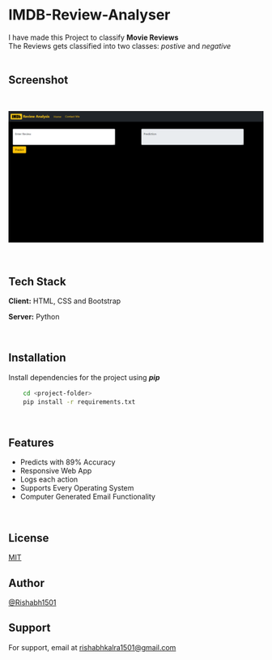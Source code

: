 
# IMDB-Review-Analyser

I have made this Project to classify **Movie Reviews** \
The Reviews gets classified into two classes: *postive* and *negative*
<br><br>

## Screenshot
<br>

![App Screenshot](./screenshot.png)

<br>
  
## Tech Stack

**Client:** HTML, CSS and Bootstrap

**Server:** Python

<br>

## Installation

Install dependencies for the project using _**pip**_

```bash
    cd <project-folder>
    pip install -r requirements.txt
```
<br>

## Features

- Predicts with 89% Accuracy
- Responsive Web App
- Logs each action
- Supports Every Operating System
- Computer Generated Email Functionality

<br>
  
## License

[MIT](https://choosealicense.com/licenses/mit/)
<br>
  
## Author

[@Rishabh1501](https://github.com/Rishabh1501)
<br>

## Support

For support, email at rishabhkalra1501@gmail.com 

  